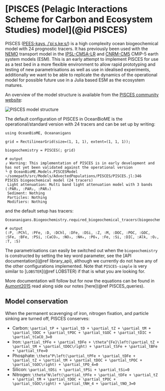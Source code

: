 # [PISCES (Pelagic Interactions Scheme for Carbon and Ecosystem Studies) model](@id PISCES)
PISCES ([PEES-kays, /ˈpiːs.keːs/](https://forvo.com/word/pisc%C4%93s/#la)) is a high complexity ocean biogeochemical model with 24 prognostic tracers. 
It has previously been used with the [NEMO](https://www.nemo-ocean.eu/) transport model in the [IPSL-CM5A-LR](https://doi.org/10.1007/s00382-012-1636-1) and [CNRM-CM5](https://doi.org/10.1007/s00382-011-1259-y) CMIP-5 earth system models (ESM).
This is an early attempt to implement PISCES for use as a test bed in a more flexible environment to allow rapid prototyping and testing of new parametrisations as well as use in idealised experiments, additionally we want to be able to replicate the dynamics of the operational model for possible future use in a Julia based ESM as the ecosystem matures.

An overview of the model structure is available from the [PISCES community website](https://www.pisces-community.org):

![PISCES model structure](https://www.pisces-community.org/wp-content/uploads/2021/12/PISCES_Operational-1.png)

The default configuration of PISCES in OceanBioME is the operational/standard version with 24 tracers and can be set up by writing:

```jldoctest PISCES-doctest; filter = [r".*@ OceanBioME.Models.PISCESModel.*", ".*warning:.*"]
using OceanBioME, Oceananigans

grid = RectilinearGrid(size=(1, 1, 1), extent=(1, 1, 1));

biogeochemistry = PISCES(; grid)

# output
┌ Warning: This implementation of PISCES is in early development and has not yet been validated against the operational version
└ @ OceanBioME.Models.PISCESModel ~/somepath/src/Models/AdvectedPopulations/PISCES/PISCES.jl:346
PISCES biogeochemical model (24 tracers)
 Light attenuation: Multi band light attenuation model with 3 bands (:PAR₁, :PAR₂, :PAR₃)
 Sediment: Nothing
 Particles: Nothing
 Modifiers: Nothing

```

and the default setup has tracers:
```jldoctest PISCES-doctest
Oceananigans.Biogeochemistry.required_biogeochemical_tracers(biogeochemistry)

# output
(:P, :PChl, :PFe, :D, :DChl, :DFe, :DSi, :Z, :M, :DOC, :POC, :GOC, :SFe, :BFe, :PSi, :CaCO₃, :NO₃, :NH₄, :PO₄, :Fe, :Si, :DIC, :Alk, :O₂, :T, :S)
```

The parametrisations can easily be switched out when the `biogeochemistry` is constructed by setting the key word parameter, see the [API documentation](@ref library_api), although we currently do not have any of the other configurations implemented. Note that `PISCES-simple` is very similar to [`LOBSTER`](@ref LOBSTER) if that is what you are looking for.

More documentation will follow but for now the equations can be found in [Aumont2015](@citet) read along side our notes [here](@ref PISCES_queries).

## Model conservation
When the permanent scavenging of iron, nitrogen fixation, and particle sinking are turned off, PISCES conserves:

- Carbon: ``\partial_tP + \partial_tD + \partial_tZ + \partial_tM + \partial_tDOC + \partial_tPOC + \partial_tGOC + \partial_tDIC + \partial_tCaCO_3=0``
- Iron: ``\partial_tPFe + \partial_tDFe + \theta^{Fe}\left(\partial_tZ + \partial_tM + \partial_tDOC\right) + \partial_tSFe + \partial_tBFe + \partial_tFe=0``
- Phosphate: ``\theta^P\left(\partial_tPFe + \partial_tDFe + \partial_tZ + \partial_tM + \partial_tDOC + \partial_tPOC + \partial_tGOC\right) + \partial_tPO_4=0``
- Silicon: ``\partial_tDSi + \partial_tPSi + \partial_tSi=0``
- Nitrogen: ``\theta^N\left(\partial_tPFe + \partial_tDFe + \partial_tZ + \partial_tM + \partial_tDOC + \partial_tPOC + \partial_tGOC\right) + \partial_tNH_4 + \partial_tNO_3=0``